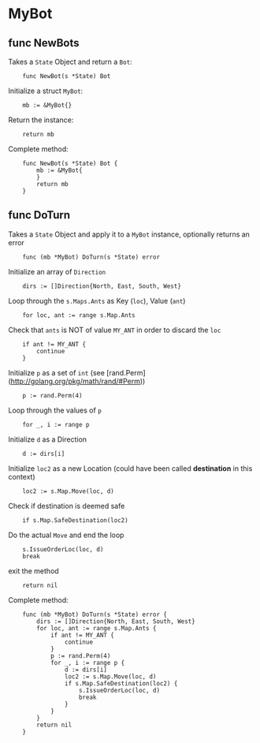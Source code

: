 MyBot
=====


func NewBots
----------------
Takes a ```State``` Object and return a ```Bot```:
```
	func NewBot(s *State) Bot
```
Initialize a struct ```MyBot```:
```
	mb := &MyBot{}
```
Return the instance:
```
	return mb
```
Complete method:
```
	func NewBot(s *State) Bot {
		mb := &MyBot{
		}
		return mb
	}

```
func DoTurn
---------------
Takes a ```State``` Object and apply it to a ```MyBot``` instance, optionally returns an error
```
	func (mb *MyBot) DoTurn(s *State) error
```
Initialize an array of ```Direction```
```
	dirs := []Direction{North, East, South, West}
```
Loop through the ```s.Maps.Ants``` as Key (```loc```), Value (```ant```)
```
	for loc, ant := range s.Map.Ants
```
Check that ```ants``` is NOT of value ```MY_ANT``` in order to discard the ```loc```
```
	if ant != MY_ANT {
		continue
	}
```
Initialize ```p``` as a set of ```int``` (see [rand.Perm] (http://golang.org/pkg/math/rand/#Perm))
```
	p := rand.Perm(4)
```
Loop through the values of ```p```
```
	for _, i := range p
```
Initialize ```d``` as a Direction
```
	d := dirs[i]
```
Initialize ```loc2``` as a new Location (could have been called __destination__ in this context)
```
	loc2 := s.Map.Move(loc, d)
```
Check if destination is deemed safe
```
	if s.Map.SafeDestination(loc2) 
```
Do the actual ```Move``` and end the loop
```
	s.IssueOrderLoc(loc, d)
	break
```
exit the method
```
	return nil
```

Complete method:
```
	func (mb *MyBot) DoTurn(s *State) error {
		dirs := []Direction{North, East, South, West}
		for loc, ant := range s.Map.Ants {
			if ant != MY_ANT {
				continue
			}
			p := rand.Perm(4)
			for _, i := range p {
				d := dirs[i]
				loc2 := s.Map.Move(loc, d)
				if s.Map.SafeDestination(loc2) {
					s.IssueOrderLoc(loc, d)
					break
				}
			}
		}
		return nil
	}
```